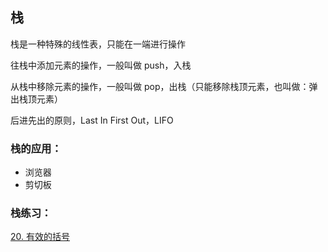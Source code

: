 ## 栈

栈是一种特殊的线性表，只能在一端进行操作

往栈中添加元素的操作，一般叫做 push，入栈 

从栈中移除元素的操作，一般叫做 pop，出栈（只能移除栈顶元素，也叫做：弹出栈顶元素）

后进先出的原则，Last In First Out，LIFO

### 栈的应用：

- 浏览器
- 剪切板

### 栈练习：

[20. 有效的括号](https://leetcode.cn/problems/valid-parentheses/)